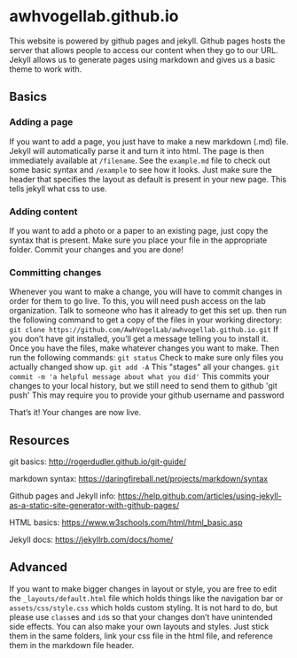 # awhvogellab.github.io

This website is powered by github pages and jekyll. Github pages hosts the server that allows people to access our content when they go to our URL. Jekyll allows us to generate pages using markdown and gives us a basic theme to work with. 

## Basics

### Adding a page

If you want to add a page, you just have to make a new markdown (.md) file. Jekyll will automatically parse it and turn it into html. The page is then immediately available at `/filename`. See the `example.md` file to check out some basic syntax and `/example` to see how it looks. Just make sure the header that specifies the layout as default is present in your new page. This tells jekyll what css to use.

### Adding content

If you want to add a photo or a paper to an existing page, just copy the syntax that is present. Make sure you place your file in the appropriate folder. Commit your changes and you are done!

### Committing changes

Whenever you want to make a change, you will have to commit changes in order for them to go live. To this, you will need push access on the lab organization. Talk to someone who has it already to get this set up. then run the following command to get a copy of the files in your working directory:
`git clone https://github.com/AwhVogelLab/awhvogellab.github.io.git`
If you don’t have git installed, you’ll get a message telling you to install it. Once you have the files, make whatever changes you want to make. Then run the following commands:
`git status`
Check to make sure only files you actually changed show up.
`git add -A`
This "stages" all your changes.
`git commit -m 'a helpful message about what you did'`
This commits your changes to your local history, but we still need to send them to github
'git push'
This may require you to provide your github username and password

That’s it! Your changes are now live.

## Resources

git basics:
http://rogerdudler.github.io/git-guide/

markdown syntax:
https://daringfireball.net/projects/markdown/syntax

Github pages and Jekyll info:
https://help.github.com/articles/using-jekyll-as-a-static-site-generator-with-github-pages/

HTML basics:
https://www.w3schools.com/html/html_basic.asp

Jekyll docs:
https://jekyllrb.com/docs/home/

## Advanced

If you want to make bigger changes in layout or style, you are free to edit the `_layouts/default.html` file which holds things like the navigation bar or `assets/css/style.css` which holds custom styling. It is not hard to do, but please use `class`es and `id`s so that your changes don’t have unintended side effects. You can also make your own layouts and styles. Just stick them in the same folders, link your css file in the html file, and reference them in the markdown file header.